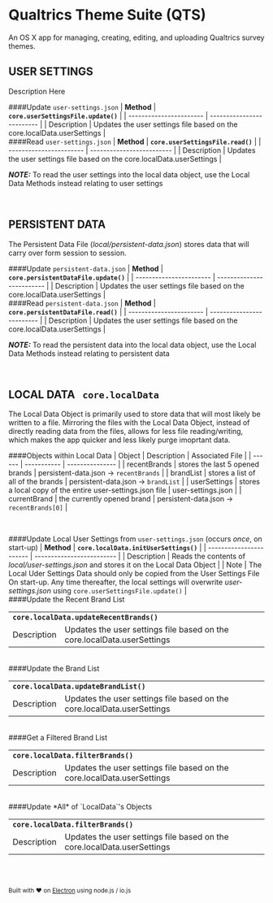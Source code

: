 # Qualtrics Theme Suite (QTS)
An OS X app for managing, creating, editing, and uploading Qualtrics survey themes.


## <span id="UserSettings">USER SETTINGS</span>

Description Here

####Update `user-settings.json`
| **Method** |  **`core.userSettingsFile.update()`** |
| ----------------------- | ------------------------- |
| Description |  Updates the user settings file based on the core.localData.userSettings |
<br>
####Read `user-settings.json`
| **Method** |  **`core.userSettingsFile.read()`** |
| ----------------------- | ------------------------- |
| Description |  Updates the user settings file based on the core.localData.userSettings |

***NOTE:*** To read the user settings into the local data object, use the Local Data Methods instead relating to user settings


<br>

## <span id="PersistentData">PERSISTENT DATA</span>

The Persistent Data File (*local/persistent-data.json*) stores data that will carry over form session to session.

####Update `persistent-data.json`
| **Method** |  **`core.persistentDataFile.update()`** |
| ----------------------- | ------------------------- |
| Description |  Updates the user settings file based on the core.localData.userSettings |
<br>
####Read `persistent-data.json`
| **Method** |  **`core.persistentDataFile.read()`** |
| ----------------------- | ------------------------- |
| Description |  Updates the user settings file based on the core.localData.userSettings |

***NOTE:*** To read the persistent data into the local data object, use the Local Data Methods instead relating to persistent data

<br>

## <span id="LocalData">LOCAL DATA &nbsp; `core.localData`</span>

The Local Data Object is primarily used to store data that will most likely be written to a file. Mirroring the files with the Local Data Object, instead of directly reading data from the files, allows for less file reading/writing, which makes the app quicker and less likely purge imoprtant data.

####Objects within Local Data
| Object | Description | Associated File |
| ------ | ----------- | --------------- |
| recentBrands | stores the last 5 opened brands | persistent-data.json -> `recentBrands` |
| brandList | stores a list of all of the brands | persistent-data.json -> `brandList` |
| userSettings | stores a local copy of the entire user-settings.json file | user-settings.json |
| currentBrand | the currently opened brand | persistent-data.json -> `recentBrands[0]` |

<br>

####Update Local User Settings from `user-settings.json` (occurs *once*, on start-up)
| **Method** |  **`core.localData.initUserSettings()`** |
| ----------------------- | ------------------------- |
| Description | Reads the contents of *local/user-settings.json* and stores it on the Local Data Object |
| Note | The Local Uder Settings Data should only be copied from the User Settings File On start-up. Any time thereafter, the local settings will overwrite *user-settings.json* using `core.userSettingsFile.update()` |
<br>
####Update the Recent Brand List
<table>
  <tr>
    <td colspan="2"><strong><code>core.localData.updateRecentBrands()</code></strong></td>
  </tr>
  <tr>
    <td>Description</td>
    <td>Updates the user settings file based on the core.localData.userSettings</td>
  </tr>
</table>
<br>
####Update the Brand List
<table>
  <tr>
    <td colspan="2"><strong><code>core.localData.updateBrandList()</code></strong></td>
  </tr>
  <tr>
    <td>Description</td>
    <td>Updates the user settings file based on the core.localData.userSettings</td>
  </tr>
</table>
<br>
####Get a Filtered Brand List
<table>
  <tr>
    <td colspan="2"><strong><code>core.localData.filterBrands()</code></strong></td>
  </tr>
  <tr>
    <td>Description</td>
    <td>Updates the user settings file based on the core.localData.userSettings</td>
  </tr>
</table>
<br>
####Update *All* of `LocalData`'s Objects
<table>
  <tr>
    <td colspan="2"><strong><code>core.localData.filterBrands()</code></strong></td>
  </tr>
  <tr>
    <td>Description</td>
    <td>Updates the user settings file based on the core.localData.userSettings</td>
  </tr>
</table>
<br>
<br>




<sub>Built with ❤ on [Electron](https://github.com/atom/electron) using node.js / io.js</sub>
